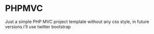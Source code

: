 PHPMVC
======

Just a simple PHP MVC project template without any css style, in future versions i'll use twitter bootstrap
